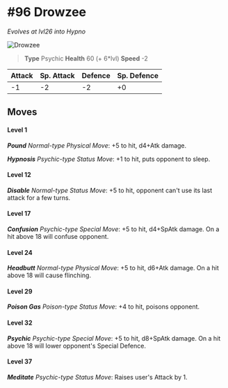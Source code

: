# #96 Drowzee
*Evolves at lvl26 into Hypno*

![Drowzee](https://img.pokemondb.net/sprites/home/normal/1x/drowzee.png)

> **Type** Psychic
> **Health** 60 (+ 6\*lvl)
> **Speed** -2

| Attack | Sp. Attack | Defence | Sp. Defence |
| ------ | ---------- | ------- | ----------- |
| -1 | -2 | -2 | +0 |

## Moves
#### Level 1

***Pound** Normal-type Physical Move*: +5 to hit, d4+Atk damage. 

***Hypnosis** Psychic-type Status Move*: +1 to hit, puts opponent to sleep.
#### Level 12

***Disable** Normal-type Status Move*: +5 to hit, opponent can't use its last attack for a few turns.
#### Level 17

***Confusion** Psychic-type Special Move*: +5 to hit, d4+SpAtk damage. On a hit above 18 will confuse opponent.
#### Level 24

***Headbutt** Normal-type Physical Move*: +5 to hit, d6+Atk damage. On a hit above 18 will cause flinching.
#### Level 29

***Poison Gas** Poison-type Status Move*: +4 to hit, poisons opponent.
#### Level 32

***Psychic** Psychic-type Special Move*: +5 to hit, d8+SpAtk damage. On a hit above 18 will lower opponent's Special Defence.
#### Level 37

***Meditate** Psychic-type Status Move*: Raises user's Attack by 1.

